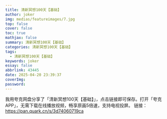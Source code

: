 ```yaml
---
title: 清新冥想100天【基础】
author: joker
img: medias/featureimages/7.jpg
top: false
cover: false
toc: true
mathjax: false
summary: 清新冥想100天【基础】
categories: 清新冥想100天【基础】
tags:
  - 清新冥想100天【基础】
keywords: joker
essay: false
abbrlink: 43445
date: 2025-04-20 23:39:37
coverImg:
password:
---
```


我用夸克网盘分享了「清新冥想100天【基础】」，点击链接即可保存。打开「夸克APP」，无需下载在线播放视频，畅享原画5倍速，支持电视投屏。
链接：https://pan.quark.cn/s/3d74060719ca
